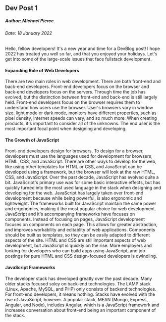 ## Dev Post 1

##### Author: Michael Pierce

###### Date: 18 January 2022

Hello, fellow developers! It's a new year and time for a DevBlog post! I hope 2022 has treated you well so far, and that you enjoyed your holidays. Let's get into some of the large-scale issues that face fullstack development.

#### __Expanding Role of Web Developers__

There are two main roles in web development. There are both front-end and back-end developers. Front-end developers focus on the browser and back-end developers focus on the servers. Through time the job has evolved, but the distinction between front-end and back-end is still largely held. Front-end developers focus on the browser requires them to understand how users use the browser. User's browsers vary in window size, light mode or dark mode, monitors have different properties, such as pixel density, internet speeds can vary, and so much more. When creating products, it's important to consider all of the unknowns. The end user is the most important focal point when designing and developing. 

#### __The Growth of JavaScript__

Front-end developers design for browsers. To design for a browser, developers must use the languages used for development for browsers; HTML, CSS, and JavaScript. There are other ways to develop for the web, like using other templates for HTML or CSS, and JavaScript can be developed using a framework, but the browser will look at the raw HTML, CSS, and JavaScript. Over the past decade, JavaScript has evolved quite a bit. JavaScript's primary use was for some basic interactive effects, but has quickly turned into the most used language in the stack when designing and developing for the web. JavaScript has largely taken over front-end development because while being powerful, is also ergonomic and lightweight. The frameworks built for JavaScript maintain the same power and ergonomics, making it the most popular choice for web development. JavaScript and it's accompanying frameworks have focuses on components. Instead of focusing on pages, JavaScript development focuses on components on each page. This allows for greater abstraction, and improves workability and editablity of web applications. Components should be built as templates, so they can be easily adapted to different aspects of the site. HTML and CSS are still important aspects of web development, but JavaScript is quickly on the rise. More employers and looking for developers who can build apps using JavaScript, and job postings for pure HTML and CSS design-focused developers is dwindling.

#### __JavaScript Frameworks__

The developer stack has developed greatly over the past decade. Many older stacks focused soley on back-end technologies. The LAMP stack (Linux, Apache, MySQL, and PHP) only consists of backend technologies. For front-end developers, it means nothing. Stacks have evolved with the rise of JavaScript, however. A popular stack, MEAN (Mongo, Express, Angular, and Node), includes Angular, which is a JavaScript framework and increases conversation about front-end being an important component of the stack. 